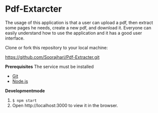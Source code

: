 # Pdf-Extarcter
The usage of this application is that a user can upload a pdf, then extract some pages he needs, create a new pdf, and download it. Everyone can easily understand how to use the application and it
has a good user interface.

Clone or fork this repository to your local machine:

https://github.com/Soorajhari/Pdf-Extracter.git


**Prerequisites**
The service must be installed

- [Git](https://git-scm.com/downloads)
- [Node.js](https://nodejs.org/en/download/)


**Developmentmode**
1. `$ npm start`
2. Open http://localhost:3000 to view it in the browser.
  
